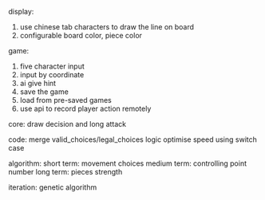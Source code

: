 

display:
1. use chinese tab characters to draw the line on board
2. configurable board color, piece color

game:
1. five character input
2. input by coordinate
3. ai give hint
4. save the game
5. load from pre-saved games
6. use api to record player action remotely

core:
draw decision and long attack

code:
merge valid_choices/legal_choices logic
optimise speed using switch case

algorithm:
short term: movement choices
medium term: controlling point number
long term: pieces strength

iteration:
genetic algorithm

